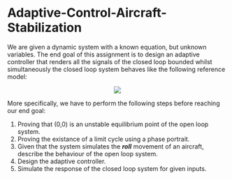 # Adaptive-Control-Aircraft-Stabilization
We are given a dynamic system with a known equation, but unknown variables. The end goal of this assignment is to design an adaptive controller that renders all the signals of the closed loop bounded whilst simultaneously the closed loop system behaves like the following reference model:
<p align="center">
<img src="https://render.githubusercontent.com/render/math?math=\varphi_{ref}(s)=\frac{1}{s^2+1,4s+1}r(s)">
</p>
More specifically, we have to perform the following steps before reaching our end goal:

1. Proving that (0,0) is an unstable equilibrium point of the open loop system.
2. Proving the existance of a limit cycle using a phase portrait.
3. Given that the system simulates the ***roll*** movement of an aircraft, describe the behaviour of the open loop system.
4. Design the adaptive controller.
5. Simulate the response of the closed loop system for given inputs.
